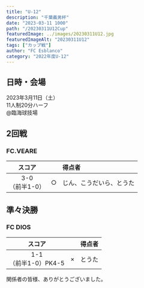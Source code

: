 ```yaml
---
title: "U-12"
description: "千葉義男杯"
date: "2023-03-11 1000"
path: "/20230311U12Cup"
featuredImage: ../images/20230311U12.jpg
featuredImageAlt: "20230311U12"
tags: ["カップ戦"]
author: "FC Esblanco"
category: "2022年度U-12"
---
```


## 日時・会場

2023年3月11日（土）  
11人制20分ハーフ  
@臨海球技場

## 2回戦

### FC.VEARE

| スコア  |   | 得点者 |
|:------:|:-:|:----  |
| 3-0</br>（前半1-0） | ○ |じん、こうだいら、とうた|

## 準々決勝

### FC DIOS

| スコア  |   | 得点者 |
|:------:|:-:|:----  |
| 1-1</br>（前半1-0）PK4-5 | × |とうた|

関係者の皆様、ありがとうございました。